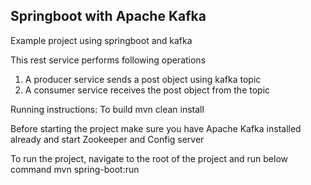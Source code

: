 ## Springboot with Apache Kafka

Example project using springboot and kafka

This rest service performs following operations
1. A producer service sends a post object using kafka topic 
2. A consumer service receives the post object from the topic


Running instructions:
To build 
	mvn clean install

Before starting the project make sure you have Apache Kafka installed already and start Zookeeper and Config server

To run the project, navigate to the root of the project and run below command
        mvn spring-boot:run
